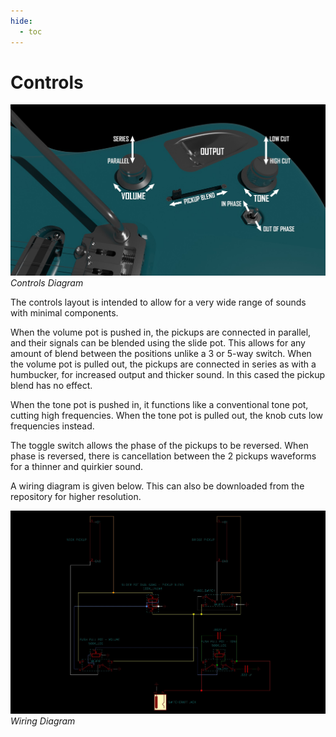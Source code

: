 ```yaml
---
hide:
  - toc
---
```


# Controls

![img](images/Controls_Diagram.jpg)
*Controls Diagram*

The controls layout is intended to allow for a very wide range of sounds with minimal components.

When the volume pot is pushed in, the pickups are connected in parallel, and their signals can be blended using the slide pot. This allows for any amount of blend between the positions unlike a 3 or 5-way switch. When the volume pot is pulled out, the pickups are connected in series as with a humbucker, for increased output and thicker sound. In this cased the pickup blend has no effect.

When the tone pot is pushed in, it functions like a conventional tone pot, cutting high frequencies. When the tone pot is pulled out, the knob cuts low frequencies instead.

The toggle switch allows the phase of the pickups to be reversed. When phase is reversed, there is cancellation between the 2 pickups waveforms for a thinner and quirkier sound.

A wiring diagram is given below. This can also be downloaded from the repository for higher resolution.


![img](images/Wiring_Diagram.jpg)
*Wiring Diagram*
